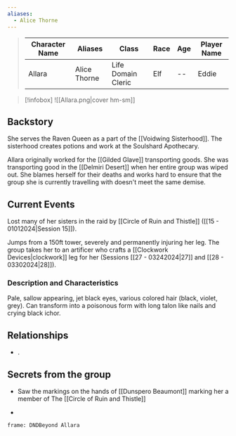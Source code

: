```yaml
---
aliases:
  - Alice Thorne
---
```


>  Character Name | Aliases | Class | Race | Age| Player Name |
>  -- | -- | -- | -- | -- |--|
> Allara | Alice Thorne | Life Domain Cleric | Elf|--|Eddie|

> [!infobox]
> ![[Allara.png|cover hm-sm]]




## Backstory
She serves the Raven Queen as a part of the [[Voidwing Sisterhood]]. The sisterhood creates potions and work at the Soulshard Apothecary.

Allara originally worked for the [[Gilded Glave]] transporting goods. She was transporting good in the [[Delmiri Desert]] when her entire group was wiped out. She blames herself for their deaths and works hard to ensure that the group she is currently travelling with doesn't meet the same demise.

## Current Events
Lost many of her sisters in the raid by [[Circle of Ruin and Thistle]] ([[15 - 01012024|Session 15]]).

Jumps from a 150ft tower, severely and permanently injuring her leg. The group takes her to an artificer who crafts a [[Clockwork Devices|clockwork]] leg for her (Sessions [[27 - 03242024|27]] and [[28 - 03302024|28]]). 

### Description and Characteristics
Pale, sallow appearing, jet black eyes, various colored hair (black, violet, grey). Can transform into a poisonous form with long talon like nails and crying black ichor. 

## Relationships
- .

## Secrets from the group
- Saw the markings on the hands of [[Dunspero Beaumont]] marking her a member of The [[Circle of Ruin and Thistle]] 


-
``` custom-frames
frame: DNDBeyond Allara
```